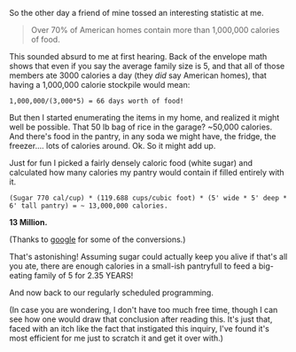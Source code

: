 <!--
.. title: 1,000,000 calories
.. date: 2005/10/21 13:37
.. slug: index
.. tags:
.. link:
.. description:
-->

So the other day a friend of mine tossed an interesting statistic at me.

> Over 70% of American homes contain more than 1,000,000 calories of food.

This sounded absurd to me at first hearing. Back of the envelope math shows that even if you say the average family size is 5, and that all of those members ate 3000 calories a day (they _did_ say American homes), that having a 1,000,000 calorie stockpile would mean:

```
1,000,000/(3,000*5) = 66 days worth of food!
```

But then I started enumerating the items in my home, and realized it might well be possible. That 50 lb bag of rice in the garage? ~50,000 calories. And there's food in the pantry, in any soda we might have, the fridge, the freezer.... lots of calories around. Ok. So it might add up.

Just for fun I picked a fairly densely caloric food (white sugar) and calculated how many calories my pantry would contain if filled entirely with it.

```
(Sugar 770 cal/cup) * (119.688 cups/cubic foot) * (5' wide * 5' deep * 6' tall pantry) = ~ 13,000,000 calories.
```

**13 Million.**

(Thanks to [google](http://www.google.com/search?hl=en&lr=&q=cubic+feet+to+cups&btnG=Search) for some of the conversions.)</p>

That's astonishing! Assuming sugar could actually keep you alive if that's all you ate, there are enough calories in a small-ish pantryfull to feed a big-eating family of 5 for 2.35 YEARS!

And now back to our regularly scheduled programming.

(In case you are wondering, I don't have too much free time, though I can see how one would draw that conclusion after reading this. It's just that, faced with an itch like the fact that instigated this inquiry, I've found it's most efficient for me just to scratch it and get it over with.)

